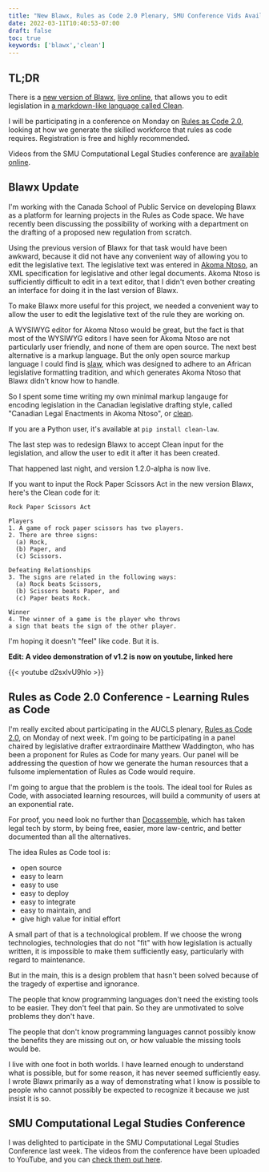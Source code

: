```yaml
---
title: "New Blawx, Rules as Code 2.0 Plenary, SMU Conference Vids Available"
date: 2022-03-11T10:40:53-07:00
draft: false
toc: true
keywords: ['blawx','clean']
---
```


## TL;DR

There is a [new version of Blawx](https://github.com/lexpedite/blawx), [live online](http://dev.blawx.com), that allows you to edit
legislation in [a markdown-like language called Clean](https://github.com/lexpedite/clean).

I will be participating in a conference on Monday on [Rules as Code 2.0](https://www.eventbrite.com.au/e/rules-as-code-20-global-plenary-tickets-170235006487), looking
at how we generate the skilled workforce that rules as code requires. Registration
is free and highly recommended.

Videos from the SMU Computational Legal Studies conference are [available online](https://www.youtube.com/playlist?list=PL7VkoRLnYYP4ex2vw2t-DABg2UJMdLc5U).

## Blawx Update

I'm working with the Canada School of Public Service on developing Blawx
as a platform for learning projects in the Rules as Code space. We have
recently been discussing the possibility of working with a department on
the drafting of a proposed new regulation from scratch.

Using the previous version of Blawx for that task would have been awkward,
because it did not have any convenient way of allowing you to edit the
legislative text. The legislative text was entered in [Akoma Ntoso](http://www.akomantoso.org/), an XML specification for legislative and other legal documents. Akoma Ntoso 
is sufficiently difficult to edit in a text editor, that I didn't even
bother creating an interface for doing it in the last version of Blawx.

To make Blawx more useful for this project, we needed a convenient way
to allow the user to edit the legislative text of the rule they are working
on.

A WYSIWYG editor for Akoma Ntoso would be great, but the fact is that most
of the WYSIWYG editors I have seen for Akoma Ntoso are not particularly
user friendly, and none of them are open source. The next best alternative
is a markup language. But the only open source markup language I could find
is [slaw](https://github.com/laws-africa/slaw), which was designed to adhere to an African legislative formatting tradition,
and which generates Akoma Ntoso that Blawx didn't know how to handle.

So I spent some time writing my own minimal markup langauge for encoding
legislation in the Canadian legislative drafting style, called "Canadian
Legal Enactments in Akoma Ntoso", or [clean](https://github.com/lexpedite/clean).

If you are a Python user, it's available at `pip install clean-law`.

The last step was to redesign Blawx to accept Clean input for the legislation,
and allow the user to edit it after it has been created.

That happened last night, and version 1.2.0-alpha is now live.

If you want to input the Rock Paper Scissors Act in the new version Blawx,
here's the Clean code for it:

```text
Rock Paper Scissors Act

Players
1. A game of rock paper scissors has two players.
2. There are three signs:
  (a) Rock,
  (b) Paper, and
  (c) Scissors.

Defeating Relationships
3. The signs are related in the following ways:
  (a) Rock beats Scissors,
  (b) Scissors beats Paper, and
  (c) Paper beats Rock.

Winner
4. The winner of a game is the player who throws
a sign that beats the sign of the other player.
```

I'm hoping it doesn't "feel" like code. But it is.

**Edit: A video demonstration of v1.2 is now on youtube, linked here**

{{< youtube d2sxlvU9hlo >}}

## Rules as Code 2.0 Conference - Learning Rules as Code

I'm really excited about participating in the AUCLS plenary, [Rules as Code 2.0](https://www.eventbrite.com.au/e/rules-as-code-20-global-plenary-tickets-170235006487),
on Monday of next week. I'm going to be participating in a panel chaired by
legislative drafter extraordinaire Matthew Waddington, who has been a proponent
for Rules as Code for many years. Our panel will be addressing the question of
how we generate the human resources that a fulsome implementation of Rules as Code
would require.

I'm going to argue that the problem is the tools.
The ideal tool for Rules as Code, with associated learning resources,
will build a community of users at an exponential rate.

For proof, you need look
no further than [Docassemble](https://docassemble.org), which has taken
legal tech by storm, by being free, easier, more law-centric, and better documented
than all the alternatives.

The idea Rules as Code tool is:
* open source
* easy to learn
* easy to use
* easy to deploy
* easy to integrate
* easy to maintain, and
* give high value for initial effort

A small part of that is a technological problem.
If we choose the wrong technologies, technologies that do not "fit" with
how legislation is actually written, 
it is impossible to make them sufficiently easy, particularly with regard
to maintenance.

But in the main, this is a design
problem that hasn't been solved because of the tragedy of expertise and ignorance.

The people that know programming languages don't need the existing tools
to be easier. They don't feel that pain. So they are unmotivated to solve
problems they don't have.

The people that don't know programming languages cannot possibly know the
benefits they are missing out on, or how valuable the missing tools would be.

I live with one foot in both worlds. I have learned enough to understand what
is possible, but for some reason, it has never seemed sufficiently easy. I
wrote Blawx primarily as a way of demonstrating what I know is possible to
people who cannot possibly be expected to recognize it because we just
insist it is so.

## SMU Computational Legal Studies Conference

I was delighted to participate in the SMU Computational Legal Studies Conference
last week. The videos from the conference have been uploaded to YouTube, and
you can [check them out here](https://www.youtube.com/playlist?list=PL7VkoRLnYYP4ex2vw2t-DABg2UJMdLc5U).